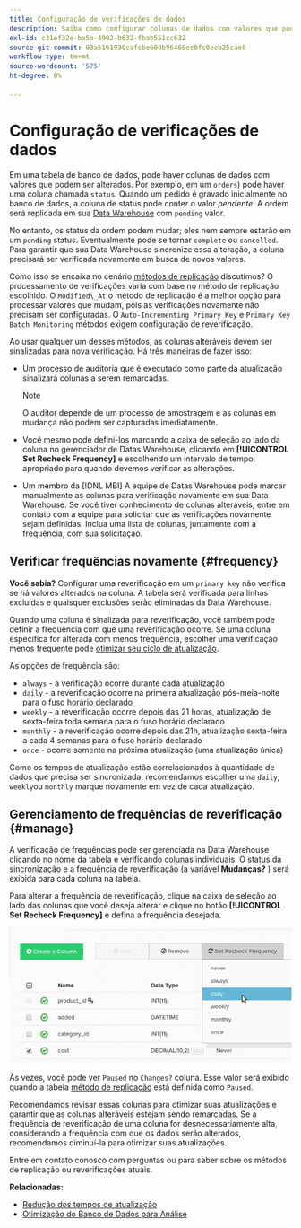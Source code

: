 ```yaml
---
title: Configuração de verificações de dados
description: Saiba como configurar colunas de dados com valores que podem ser alterados.
exl-id: c31ef32e-ba5a-4902-b632-fbab551cc632
source-git-commit: 03a5161930cafcbe600b96465ee0fc0ecb25cae8
workflow-type: tm+mt
source-wordcount: '575'
ht-degree: 0%

---
```


# Configuração de verificações de dados

Em uma tabela de banco de dados, pode haver colunas de dados com valores que podem ser alterados. Por exemplo, em um `orders`) pode haver uma coluna chamada `status`. Quando um pedido é gravado inicialmente no banco de dados, a coluna de status pode conter o valor _pendente_. A ordem será replicada em sua [Data Warehouse](../data-warehouse-mgr/tour-dwm.md) com `pending` valor.

No entanto, os status da ordem podem mudar; eles nem sempre estarão em um `pending` status. Eventualmente pode se tornar `complete` ou `cancelled`. Para garantir que sua Data Warehouse sincronize essa alteração, a coluna precisará ser verificada novamente em busca de novos valores.

Como isso se encaixa no cenário [métodos de replicação](../data-warehouse-mgr/cfg-replication-methods.md) discutimos? O processamento de verificações varia com base no método de replicação escolhido. O `Modified\_At` o método de replicação é a melhor opção para processar valores que mudam, pois as verificações novamente não precisam ser configuradas. O `Auto-Incrementing Primary Key` e `Primary Key Batch Monitoring` métodos exigem configuração de reverificação.

Ao usar qualquer um desses métodos, as colunas alteráveis devem ser sinalizadas para nova verificação. Há três maneiras de fazer isso:

* Um processo de auditoria que é executado como parte da atualização sinalizará colunas a serem remarcadas.

   >[!NOTE]
   >
   >O auditor depende de um processo de amostragem e as colunas em mudança não podem ser capturadas imediatamente.

* Você mesmo pode defini-los marcando a caixa de seleção ao lado da coluna no gerenciador de Datas Warehouse, clicando em **[!UICONTROL Set Recheck Frequency]** e escolhendo um intervalo de tempo apropriado para quando devemos verificar as alterações.
* Um membro da [!DNL MBI] A equipe de Datas Warehouse pode marcar manualmente as colunas para verificação novamente em sua Data Warehouse. Se você tiver conhecimento de colunas alteráveis, entre em contato com a equipe para solicitar que as verificações novamente sejam definidas. Inclua uma lista de colunas, juntamente com a frequência, com sua solicitação.

## Verificar frequências novamente {#frequency}

**Você sabia?**
Configurar uma reverificação em um `primary key` não verifica se há valores alterados na coluna. A tabela será verificada para linhas excluídas e quaisquer exclusões serão eliminadas da Data Warehouse.

Quando uma coluna é sinalizada para reverificação, você também pode definir a frequência com que uma reverificação ocorre. Se uma coluna específica for alterada com menos frequência, escolher uma verificação menos frequente pode [otimizar seu ciclo de atualização](../../best-practices/reduce-update-cycle-time.md).

As opções de frequência são:

* `always` - a verificação ocorre durante cada atualização
* `daily` - a reverificação ocorre na primeira atualização pós-meia-noite para o fuso horário declarado
* `weekly` - a reverificação ocorre depois das 21 horas, atualização de sexta-feira toda semana para o fuso horário declarado
* `monthly` - a reverificação ocorre depois das 21h, atualização sexta-feira a cada 4 semanas para o fuso horário declarado
* `once` - ocorre somente na próxima atualização (uma atualização única)

Como os tempos de atualização estão correlacionados à quantidade de dados que precisa ser sincronizada, recomendamos escolher uma `daily`, `weekly`ou `monthly` marque novamente em vez de cada atualização.

## Gerenciamento de frequências de reverificação {#manage}

A verificação de frequências pode ser gerenciada na Data Warehouse clicando no nome da tabela e verificando colunas individuais. O status da sincronização e a frequência de reverificação (a variável **Mudanças?** ) será exibida para cada coluna na tabela.

Para alterar a frequência de reverificação, clique na caixa de seleção ao lado das colunas que você deseja alterar e clique no botão **[!UICONTROL Set Recheck Frequency]** e defina a frequência desejada.

![](../../assets/dwm-recheck.png)

Às vezes, você pode ver `Paused` no `Changes?` coluna. Esse valor será exibido quando a tabela [método de replicação](../../data-analyst/data-warehouse-mgr/cfg-data-rechecks.md) está definida como `Paused`.

Recomendamos revisar essas colunas para otimizar suas atualizações e garantir que as colunas alteráveis estejam sendo remarcadas. Se a frequência de reverificação de uma coluna for desnecessariamente alta, considerando a frequência com que os dados serão alterados, recomendamos diminuí-la para otimizar suas atualizações.

Entre em contato conosco com perguntas ou para saber sobre os métodos de replicação ou reverificações atuais.

**Relacionadas:**

* [Redução dos tempos de atualização](../../best-practices/reduce-update-cycle-time.md)
* [Otimização do Banco de Dados para Análise](../../best-practices/opt-db-analysis.md)
